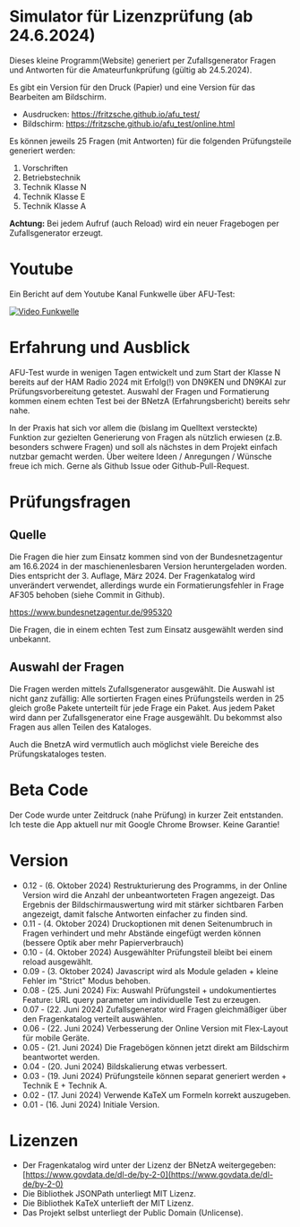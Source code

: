 # Simulator für Lizenzprüfung (ab 24.6.2024)
Dieses kleine Programm(Website) generiert per Zufallsgenerator Fragen und Antworten für die Amateurfunkprüfung (gültig ab 24.5.2024).

Es gibt ein Version für den Druck (Papier) und eine Version für das Bearbeiten am Bildschirm.

* Ausdrucken: https://fritzsche.github.io/afu_test/
* Bildschirm: https://fritzsche.github.io/afu_test/online.html

Es können jeweils 25 Fragen (mit Antworten) für die folgenden Prüfungsteile generiert werden:

1) Vorschriften
2) Betriebstechnik
3) Technik Klasse N
4) Technik Klasse E
5) Technik Klasse A

__Achtung:__ Bei jedem Aufruf (auch Reload) wird ein neuer Fragebogen per Zufallsgenerator erzeugt.

# Youtube
Ein Bericht auf dem Youtube Kanal Funkwelle über AFU-Test:

[![Video Funkwelle](https://img.youtube.com/vi/dTlOy99aC1A/0.jpg)](https://www.youtube.com/watch?v=dTlOy99aC1A)

# Erfahrung und Ausblick
AFU-Test wurde in wenigen Tagen entwickelt und zum Start der Klasse N bereits auf der HAM Radio 2024 mit Erfolg(!) von DN9KEN und DN9KAI zur Prüfungsvorbereitung getestet. 
Auswahl der Fragen und Formatierung kommen einem echten Test bei der BNetzA (Erfahrungsbericht) bereits sehr nahe.

In der Praxis hat sich vor allem die (bislang im Quelltext versteckte) Funktion zur gezielten Generierung von Fragen als nützlich erwiesen (z.B. besonders schwere Fragen) und soll als nächstes in dem Projekt einfach nutzbar gemacht werden. Über weitere Ideen / Anregungen / Wünsche freue ich mich. Gerne als Github Issue oder Github-Pull-Request.

# Prüfungsfragen

## Quelle 
Die Fragen die hier zum Einsatz kommen sind von der Bundesnetzagentur am 16.6.2024 in der maschienenlesbaren Version heruntergeladen worden.
Dies entspricht der 3. Auflage, März 2024.
Der Fragenkatalog wird unverändert verwendet, allerdings wurde ein Formatierungsfehler in Frage AF305 behoben (siehe Commit in Github).

https://www.bundesnetzagentur.de/995320

Die Fragen, die in einem echten Test zum Einsatz ausgewählt werden sind unbekannt.

## Auswahl der Fragen
Die Fragen werden mittels Zufallsgenerator ausgewählt. Die Auswahl ist nicht ganz zufällig: 
Alle sortierten Fragen eines Prüfungsteils werden in 25 gleich große Pakete unterteilt für jede Frage ein Paket. Aus jedem Paket wird dann per Zufallsgenerator eine Frage ausgewählt. Du bekommst also Fragen aus allen Teilen des Kataloges.

Auch die BnetzA wird vermutlich auch möglichst viele Bereiche des Prüfungskataloges testen.

# Beta Code
Der Code wurde unter Zeitdruck (nahe Prüfung) in kurzer Zeit entstanden. 
Ich teste die App aktuell nur mit Google Chrome Browser.
Keine Garantie!

# Version
* 0.12 - (6. Oktober 2024) Restrukturierung des Programms, in der Online Version wird die Anzahl der unbeantworteten Fragen angezeigt. Das Ergebnis der Bildschirmauswertung wird mit stärker sichtbaren Farben angezeigt, damit falsche Antworten einfacher zu finden sind.
* 0.11 - (4. Oktober 2024) Druckoptionen mit denen Seitenumbruch in Fragen verhindert und mehr Abstände eingefügt werden können (bessere Optik aber mehr Papierverbrauch)
* 0.10 - (4. Oktober 2024) Ausgewählter Prüfungsteil bleibt bei einem reload ausgewählt.
* 0.09 - (3. Oktober 2024) Javascript wird als Module geladen + kleine Fehler im "Strict" Modus behoben.
* 0.08 - (25. Juni 2024) Fix: Auswahl Prüfungsteil + undokumentiertes Feature: URL query parameter um individuelle Test zu erzeugen.
* 0.07 - (22. Juni 2024) Zufallsgenerator wird Fragen gleichmäßiger über den Fragenkatalog verteilt auswählen.
* 0.06 - (22. Juni 2024) Verbesserung der Online Version mit Flex-Layout für mobile Geräte.
* 0.05 - (21. Juni 2024) Die Fragebögen können jetzt direkt am Bildschirm beantwortet werden.
* 0.04 - (20. Juni 2024) Bildskalierung etwas verbessert.
* 0.03 - (19. Juni 2024) Prüfungsteile können separat generiert werden + Technik E + Technik A.
* 0.02 - (17. Juni 2024) Verwende KaTeX um Formeln korrekt auszugeben.
* 0.01 - (16. Juni 2024) Initiale Version.

# Lizenzen
* Der Fragenkatalog wird unter der Lizenz der BNetzA weitergegeben: [https://www.govdata.de/dl-de/by-2-0](https://www.govdata.de/dl-de/by-2-0)
* Die Bibliothek JSONPath unterliegt MIT Lizenz.
* Die Bibliothek KaTeX unterlieft der MIT Lizenz.
* Das Projekt selbst unterliegt der Public Domain (Unlicense).

